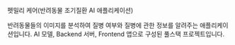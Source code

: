 펫밀리 케어(반려동물 조기질환 AI 애플리케이션)

반려동물들의 이미지를 분석하여 질병 여부와 질병에 관한 정보를 알려주는 애플리케이션입니다.
AI 모델, Backend 서버, Frontend 앱으로 구성된 풀스택 프로젝트입니다.

